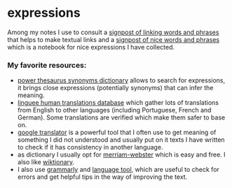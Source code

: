 # expressions

Among my notes I use to consult a [signpost of linking words and phrases](https://gist.github.com/cleberjamaral/d7148453acc2cb7b500d8438822b7a87) that helps to make textual links and a [signpost of nice words and phrases](https://gist.github.com/cleberjamaral/b2c05a8b651d047642114ab38afd173c) which is a notebook for nice expressions I have collected. 

### My favorite resources:

* [power thesaurus synonyms dictionary](https://www.powerthesaurus.org/) allows to search for expressions, it brings close expressions \(potentially synonyms\) that can infer the meaning.
* [linguee human translations database](https://www.linguee.com/) which gather lots of translations from English to other languages \(including Portuguese, French and German\). Some translations are verified which make them safer to base on.
* [google translator](https://translate.google.com.br/) is a powerful tool that I often use to get meaning of something I did not understood and usually put on it texts I have written to check if it has consistency in another language.
* as dictionary I usually opt for [merriam-webster](https://www.merriam-webster.com/) which is easy and free. I also like [wiktionary](https://www.wiktionary.org/).
* I also use [grammarly](https://app.grammarly.com/) and [language tool](https://www.languagetool.org/), which are useful to check for errors and get helpful tips in the way of improving the text.

